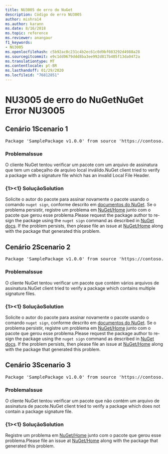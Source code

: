 ```yaml
---
title: NU3005 de erro do NuGet
description: Código de erro NU3005
author: mishra14
ms.author: karann
ms.date: 8/16/2018
ms.topic: reference
ms.reviewer: anangaur
f1_keywords:
- NU3005
ms.openlocfilehash: c5b92ac0c231c4b2ec61c0d9bf083292d4988a28
ms.sourcegitcommit: e9c1dd0679ddd8ba3ee992d817b405f13da0472a
ms.translationtype: MT
ms.contentlocale: pt-BR
ms.lasthandoff: 01/29/2020
ms.locfileid: "76812851"
---
```

# <a name="nuget-error-nu3005"></a><span data-ttu-id="d2055-103">NU3005 de erro do NuGet</span><span class="sxs-lookup"><span data-stu-id="d2055-103">NuGet Error NU3005</span></span>

## <a name="scenario-1"></a><span data-ttu-id="d2055-104">Cenário 1</span><span class="sxs-lookup"><span data-stu-id="d2055-104">Scenario 1</span></span>

<pre>Package 'SamplePackage v1.0.0' from source 'https://contoso.com/index.json': The package contains an invalid package signature file.</pre>

### <a name="issue"></a><span data-ttu-id="d2055-105">Problema</span><span class="sxs-lookup"><span data-stu-id="d2055-105">Issue</span></span>

<span data-ttu-id="d2055-106">O cliente NuGet tentou verificar um pacote com um arquivo de assinatura que tem um cabeçalho de arquivo local inválido.</span><span class="sxs-lookup"><span data-stu-id="d2055-106">NuGet client tried to verify a package with a signature file which has an invalid Local File Header.</span></span>


### <a name="solution"></a><span data-ttu-id="d2055-107">{1&gt;&lt;1} Solução</span><span class="sxs-lookup"><span data-stu-id="d2055-107">Solution</span></span>

<span data-ttu-id="d2055-108">Solicite o autor do pacote para assinar novamente o pacote usando o comando `nuget sign`, conforme descrito em [documentos do NuGet](../../create-packages/sign-a-package.md). Se o problema persistir, registre um problema em [NuGet/Home](https://github.com/NuGet/Home/issues) junto com o pacote que gerou esse problema.</span><span class="sxs-lookup"><span data-stu-id="d2055-108">Please request the package author to re-sign the package using the `nuget sign` command as described in [NuGet docs](../../create-packages/sign-a-package.md). If the problem persists, then please file an issue at [NuGet/Home](https://github.com/NuGet/Home/issues) along with the package that generated this problem.</span></span>



## <a name="scenario-2"></a><span data-ttu-id="d2055-109">Cenário 2</span><span class="sxs-lookup"><span data-stu-id="d2055-109">Scenario 2</span></span>

<pre>Package 'SamplePackage v1.0.0' from source 'https://contoso.com/index.json': The package contains multiple package signature files.</pre>

### <a name="issue"></a><span data-ttu-id="d2055-110">Problema</span><span class="sxs-lookup"><span data-stu-id="d2055-110">Issue</span></span>

<span data-ttu-id="d2055-111">O cliente NuGet tentou verificar um pacote que contém vários arquivos de assinatura.</span><span class="sxs-lookup"><span data-stu-id="d2055-111">NuGet client tried to verify a package which contains multiple signature files.</span></span>


### <a name="solution"></a><span data-ttu-id="d2055-112">{1&gt;&lt;1} Solução</span><span class="sxs-lookup"><span data-stu-id="d2055-112">Solution</span></span>

<span data-ttu-id="d2055-113">Solicite o autor do pacote para assinar novamente o pacote usando o comando `nuget sign`, conforme descrito em [documentos do NuGet](../../create-packages/sign-a-package.md). Se o problema persistir, registre um problema em [NuGet/Home](https://github.com/NuGet/Home/issues) junto com o pacote que gerou esse problema.</span><span class="sxs-lookup"><span data-stu-id="d2055-113">Please request the package author to re-sign the package using the `nuget sign` command as described in [NuGet docs](../../create-packages/sign-a-package.md). If the problem persists, then please file an issue at [NuGet/Home](https://github.com/NuGet/Home/issues) along with the package that generated this problem.</span></span>



## <a name="scenario-3"></a><span data-ttu-id="d2055-114">Cenário 3</span><span class="sxs-lookup"><span data-stu-id="d2055-114">Scenario 3</span></span>

<pre>Package 'SamplePackage v1.0.0' from source 'https://contoso.com/index.json': The package does not contain a valid package signature file.</pre>

### <a name="issue"></a><span data-ttu-id="d2055-115">Problema</span><span class="sxs-lookup"><span data-stu-id="d2055-115">Issue</span></span>

<span data-ttu-id="d2055-116">O cliente NuGet tentou verificar um pacote que não contém um arquivo de assinatura de pacote.</span><span class="sxs-lookup"><span data-stu-id="d2055-116">NuGet client tried to verify a package which does not contain a package signature file.</span></span>


### <a name="solution"></a><span data-ttu-id="d2055-117">{1&gt;&lt;1} Solução</span><span class="sxs-lookup"><span data-stu-id="d2055-117">Solution</span></span>

<span data-ttu-id="d2055-118">Registre um problema em [NuGet/Home](https://github.com/NuGet/Home/issues) junto com o pacote que gerou esse problema.</span><span class="sxs-lookup"><span data-stu-id="d2055-118">Please file an issue at [NuGet/Home](https://github.com/NuGet/Home/issues) along with the package that generated this problem.</span></span>
